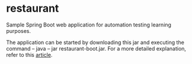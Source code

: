 # restaurant
Sample Spring Boot web application for automation testing learning purposes.

The application can be started by downloading this jar and executing the command – java – jar restaurant-boot.jar.
For a more detailed explanation, refer to this [article](https://ghchirp.site/2423/).
